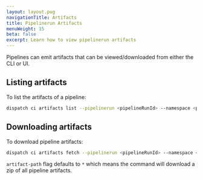 ```yaml
---
layout: layout.pug
navigationTitle: Artifacts
title: Pipelinerun Artifacts
menuWeight: 15
beta: false
excerpt: Learn how to view pipelinerun artifacts
---
```


Pipelines can emit artifacts that can be viewed/downloaded from either the CLI or UI.

## Listing artifacts

To list the artifacts of a pipeline:

```bash
dispatch ci artifacts list --pipelinerun <pipelineRunId> --namespace <pipelineRunNamespace>
```

## Downloading artifacts

To download pipeline artifacts:

```bash
dispatch ci artifacts fetch --pipelinerun <pipelineRunId> --namespace <pipelineRunNamespace> --artifact-path=<optional-path-of-artifact> --output=<optional-path-to-save-artifact>
```

`artifact-path` flag defaults to `*` which means the command will download a zip of all pipeline artifacts.
